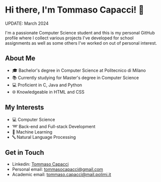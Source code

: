# Hi there, I'm Tommaso Capacci! 👋

UPDATE: March 2024

I'm a passionate Computer Science student and this is my personal GitHub profile where I collect various projects I've developed for school assignments as well as some others I've worked on out of personal interest.

## About Me

- 🎓 Bachelor's degree in Computer Science at Politecnico di Milano
- 📚 Currently studying for Master's degree in Computer Science
- 💻 Proficient in C, Java and Python
- 🌐 Knowledgeable in HTML and CSS

## My Interests

- 💻 Computer Science
- ➿ Back-end and Full-stack Development
- 🤖 Machine Learning
- 🔤 Natural Language Processing

## Get in Touch

- Linkedin: [Tommaso Capacci](https://www.linkedin.com/in/tommaso-capacci-4190b0287/)
- Personal email: tommasocapacci@gmail.com
- Academic email: tommaso.capacci@mail.polimi.it

